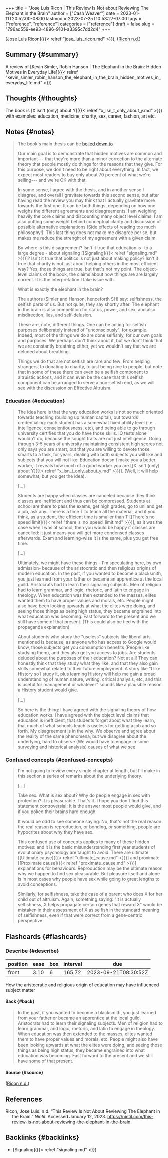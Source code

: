 +++
title = "Jose Luis Ricon | This Review Is Not about Reviewing The Elephant in the Brain"
author = ["Cash Weaver"]
date = 2023-01-11T20:52:00-08:00
lastmod = 2023-07-25T10:53:27-07:00
tags = ["reference", "reference"]
categories = ["reference"]
draft = false
slug = "796ad559-ee93-4896-9101-a3395c7dd2d4"
+++

[Jose Luis Ricon]({{< relref "jose_luis_ricon.md" >}}), (<a href="#citeproc_bib_item_1">Ricon n.d.</a>)


## Summary {#summary}

A review of [Kevin Simler, Robin Hanson | The Elephant in the Brain: Hidden Motives in Everyday Life]({{< relref "kevin_simler_robin_hanson_the_elephant_in_the_brain_hidden_motives_in_everyday_life.md" >}})


## Thoughts {#thoughts}

The book is [X isn't (only) about Y]({{< relref "x_isn_t_only_about_y.md" >}}) with examples: education, medicine, charity, sex, career, fashion, art etc.


## Notes {#notes}

> The book's main thesis can be [boiled down to](http://www.overcomingbias.com/2018/01/ten-could-be-twenty-or-more.html)
>
> <div class="quote2">
>
> Our main goal is to demonstrate that hidden motives are common and important--- that they're more than a minor correction to the alternate theory that people mostly do things for the reasons that they give. For this purpose, we don't need to be right about everything. In fact, we expect most readers to buy only about 70 percent of what we're selling--- and we're OK with that.
>
> </div>
>
> In some sense, I agree with the thesis, and in another sense I disagree, and overall I gravitate towards this second sense, but after having read the review you may think that I actually gravitate more towards the first one. It can be both things, depending on how one weighs the different agreements and disagreements. I am weighing heavily the core claims and discounting many object level claims. I am also putting some weight behind conceptual clarity and discussion of possible alternative explanations (Side effects of reading too much philosophy!). This last thing does not make me disagree per se, but makes me reduce the strenght of my agreement with a given claim.
>
> By where is this disagreement? Isn't it true that education is -to a large degree - about signaling [[Signaling]({{< relref "signaling.md" >}})]? Isn't it true that politics is not just about making policy? Isn't it true that charity is not just about helping others in the most efficient way? Yes, those things are true, but that's not my point. The object-level claims of the book, the claims about how things are are largely correct. It is the interpretation I take issue with.

<!--quoteend-->

> What is exactly the elephant in the brain?
>
> The authors (Simler and Hanson, henceforth SH) say: selfishness, the selfish parts of us. But not quite, they say shortly after. The elephant in the brain is also competition for status, power, and sex, and also misdirection, lies, and self-delusion.
>
> These are, note, different things. One can be acting for selfish purposes deliberately instead of "unconsciously", for example. Indeed, most of the things we do are done selfishly, for our own goals and purposes. We perhaps don't think about it, but we don't think that we are constantly breathing either, yet we wouldn't say that we are deluded about breathing.
>
> Things we do that are not selfish are rare and few: From helping strangers, to donating to charity, to just being nice to people, but note that in some of these there can even be a selfish component to altruistic actions, and it can even be the case that this selfish component can be arranged to serve a non-selfish end, as we will see with the discussion on Effective Altruism.


### Education {#education}

> The idea here is that the way education works is not so much oriented towards teaching (building up human capital), but towards credentialing: each student has a somewhat fixed ability level (i.e. intelligence, conscientiousness, etc), and being able to go through university certifies that you do have those skills. IQ tests alone wouldn't do, because the sought traits are not just intelligence. Going through 3-5 years of university maintaining consistent high scores not only says you are smart, but that you are willing to devote those smarts to a task, for years, dealing with both subjects you will like and subjects that you will not like: Education doesn't make you a better worker, it reveals how much of a good worker you are [[X isn't (only) about Y]({{< relref "x_isn_t_only_about_y.md" >}})]. (Well, it will help somewhat, but you get the idea).
>
> [...]
>
> Students are happy when classes are canceled because they think classes are inefficient and thus can be compressed. Students at school are there to pass the exams, get high grades, go to uni and get a job, ask any. There is a time T to teach all the material, and if you think, as a student, the efficient time is smaller than T [[There's no speed limit]({{< relref "there_s_no_speed_limit.md" >}})], as it was the case when I was at school, then you would be happy if classes are cancelled: it just means you will get more condensed classes afterwards. Exam and learning-wise it is the same, plus you get free time.
>
> [...]
>
> Ultimately, we might have these things - I'm speculating here, by own admission- because of the aristocratic and then religious origins of modern education. In the past, if you wanted to become a blacksmith, you just learned from your father or became an apprentice at the local guild. Aristocrats had to learn their signaling subjects. Men of religion had to learn grammar, and logic, rhetoric, and latin to engage in theology. When education was then extended to the masses, elites wanted them to have proper values and morals, etc. People might also have been looking upwards at what the elites were doing, and seeing those things as being high status, they became engrained into what education was becoming. Fast forward to the present and we still have some of that present. (This could also be tied with the propaganda explanation)
>
> About students who study the "useless" subjects like liberal arts mentioned is because, as anyone who has access to Google would know, those subjects get you consumption benefits (People like studying them), and they also get you access to jobs. Are students deluded about the purposes of their education? Not at all! They can honestly think that they study what they like, and that they also gain skills somewhat related to their future employment. A story like "I like History so I study it, plus learning History will help me gain a broad understanding of human nature, writing, critical analysis, etc, and this is useful for management or whatever" sounds like a plausible reason a History student would give.
>
> [...]
>
> So here is the thing: I have agreed with the signaling theory of how education works. I have agreed with the object level claims that education is inefficient, that students forget about what they learn, that much of what schools teach is useless for getting a job and so forth. My disagreement is in the why. We observe and agree about the reality of the same phenomena, but we disagree about the underlying, hard to observe (We would have to engage in some surveying and historical analysis) causes of what we see.


### Confused concepts {#confused-concepts}

> I'm not going to review every single chapter at length, but I'll make in this section a series of remarks about the underlying theory.
>
> [...]
>
> Take sex. What is sex about? Why do people engage in sex with protection? It is pleasurable. That's it. I hope you don't find this statement controversial: It is the answer most people would give, and if you poked their brains hard enough.
>
> It would be odd to see someone saying: No, that's not the real reason: the real reason is reproduction, or bonding, or something, people are hypocrites about why they have sex.
>
> This confused use of concepts applies to many of these hidden motives: and it is the basic misunderstanding first year students of evolutionary psychology are taught to avoid: There are ultimate [[Ultimate cause]({{< relref "ultimate_cause.md" >}})] and proximate [[Proximate cause]({{< relref "proximate_cause.md" >}})] explanations for behaviours. Reproduction may be the ultimate reason why we happen to find sex pleasurable. But pleasure itself and alone is in most cases why people have sex while going to great lengths to avoid conceptions.
>
> Similarly, for selfishness, take the case of a parent who does X for her child out of altruism. Again, something saying: "it is actually selfishness, X helps propagate certain genes that reward X" would be mistaken in their assessment of X as selfish in the standard meaning of selfishness, even if that were correct from a gene-centric perspective.


## Flashcards {#flashcards}


### Describe {#describe}

| position | ease | box | interval | due                  |
|----------|------|-----|----------|----------------------|
| front    | 3.10 | 6   | 165.72   | 2023-09-21T08:30:52Z |

How the aristocratic and religious origin of education may have influenced subject matter


#### Back {#back}

> In the past, if you wanted to become a blacksmith, you just learned from your father or became an apprentice at the local guild. Aristocrats had to learn their signaling subjects. Men of religion had to learn grammar, and logic, rhetoric, and latin to engage in theology. When education was then extended to the masses, elites wanted them to have proper values and morals, etc. People might also have been looking upwards at what the elites were doing, and seeing those things as being high status, they became engrained into what education was becoming. Fast forward to the present and we still have some of that present.


#### Source {#source}

(<a href="#citeproc_bib_item_1">Ricon n.d.</a>)

## References

<style>.csl-entry{text-indent: -1.5em; margin-left: 1.5em;}</style><div class="csl-bib-body">
  <div class="csl-entry"><a id="citeproc_bib_item_1"></a>Ricon, Jose Luis. n.d. “This Review Is Not About Reviewing The Elephant in the Brain.” <i>Nintil</i>. Accessed January 12, 2023. <a href="https://nintil.com/this-review-is-not-about-reviewing-the-elephant-in-the-brain">https://nintil.com/this-review-is-not-about-reviewing-the-elephant-in-the-brain</a>.</div>
</div>


## Backlinks {#backlinks}

-   [Signaling]({{< relref "signaling.md" >}})
